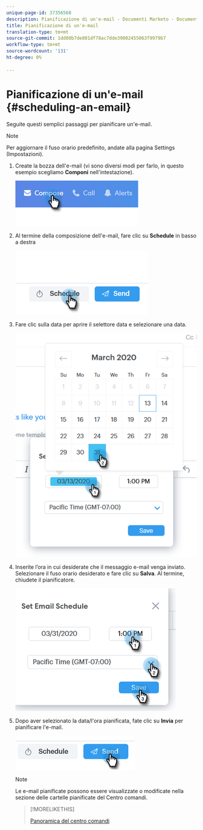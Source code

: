 ```yaml
---
unique-page-id: 37356568
description: Pianificazione di un'e-mail - Documenti Marketo - Documentazione prodotto
title: Pianificazione di un'e-mail
translation-type: tm+mt
source-git-commit: 1dd80b7de801df78ac7dde39002455063f9979b7
workflow-type: tm+mt
source-wordcount: '131'
ht-degree: 0%

---
```



# Pianificazione di un&#39;e-mail {#scheduling-an-email}

Seguite questi semplici passaggi per pianificare un&#39;e-mail.

>[!NOTE]
>
>Per aggiornare il fuso orario predefinito, andate alla pagina Settings (Impostazioni).

1. Create la bozza dell&#39;e-mail (vi sono diversi modi per farlo, in questo esempio scegliamo **Componi** nell&#39;intestazione).

   ![](assets/one-1.png)

1. Al termine della composizione dell&#39;e-mail, fare clic su **Schedule** in basso a destra

   ![](assets/two-1.png)

1. Fare clic sulla data per aprire il selettore data e selezionare una data.

   ![](assets/three-1.png)

1. Inserite l’ora in cui desiderate che il messaggio e-mail venga inviato. Selezionare il fuso orario desiderato e fare clic su **Salva**. Al termine, chiudete il pianificatore.

   ![](assets/four-1.png)

1. Dopo aver selezionato la data/l&#39;ora pianificata, fate clic su **Invia** per pianificare l&#39;e-mail.

   ![](assets/five-1.png)

   >[!NOTE]
   >
   >Le e-mail pianificate possono essere visualizzate o modificate nella sezione delle cartelle pianificate del Centro comandi.

   >[!MORELIKETHIS]
   >
   >[Panoramica del centro comandi](/help/marketo/product-docs/marketo-sales-connect/email/command-center/command-center-overview.md)
